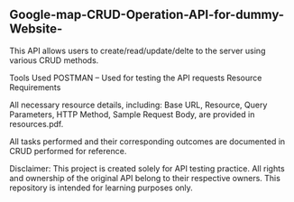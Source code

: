  ## Google-map-CRUD-Operation-API-for-dummy-Website-
This API allows users to create/read/update/delte  to the server using various CRUD methods.

Tools Used
POSTMAN – Used for testing the API requests Resource Requirements

All necessary resource details, including:
Base URL, Resource, Query Parameters, HTTP Method, Sample Request Body, are provided in resources.pdf.

All tasks performed and their corresponding outcomes are documented in CRUD performed for reference.

Disclaimer: This project is created solely for API testing practice. All rights and ownership of the original API belong to their respective owners. This repository is intended for learning purposes only.
